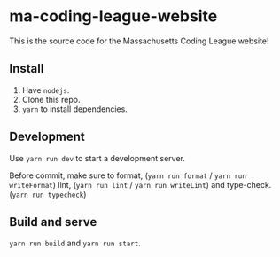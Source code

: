# ma-coding-league-website

[//]: # ([![Deployed on Vercel]&#40;https://img.shields.io/badge/Deployed%20on-Vercel-blue?logo=vercel&#41;]&#40;https://ma-coding-league.com/&#41;)

[//]: # ([![Uptime]&#40;https://img.shields.io/uptimerobot/ratio/m794171188-6455a1d3da81f48d1cda84e9?label=Uptime&#41;]&#40;https://stats.uptimerobot.com/pjpkZH9Y0k&#41;)

[//]: # ([![Lint]&#40;https://github.com/LogicalSimulator/LogicalSimulator/actions/workflows/eslint.yml/badge.svg&#41;]&#40;https://github.com/ma-coding-league/ma-coding-league-website/actions/workflows/eslint.yml&#41;)

[//]: # ([![Format]&#40;https://github.com/LogicalSimulator/LogicalSimulator/actions/workflows/prettier.yml/badge.svg?branch=main&#41;]&#40;https://github.com/ma-coding-league/ma-coding-league-website/actions/workflows/prettier.yml&#41;)

[//]: # ([![CodeFactor]&#40;https://www.codefactor.io/repository/github/ma-coding-league/ma-coding-league-website/badge&#41;]&#40;https://www.codefactor.io/repository/github/ma-coding-league/ma-coding-league-website&#41;)

[//]: # ([![Contribute with Gitpod]&#40;https://img.shields.io/badge/Contribute%20with-Gitpod-908a85?logo=gitpod&#41;]&#40;https://gitpod.io/#https://github.com/ma-coding-league/ma-coding-league-website/tree/staging&#41;)

This is the source code for the Massachusetts Coding League website!

## Install

1. Have `nodejs`.
2. Clone this repo.
3. `yarn` to install dependencies.

## Development

Use `yarn run dev` to start a development server.

Before commit, make sure to format, (`yarn run format` / `yarn run writeFormat`)
lint, (`yarn run lint` / `yarn run writeLint`) and type-check. (`yarn run typecheck`)

## Build and serve

`yarn run build` and `yarn run start`.
